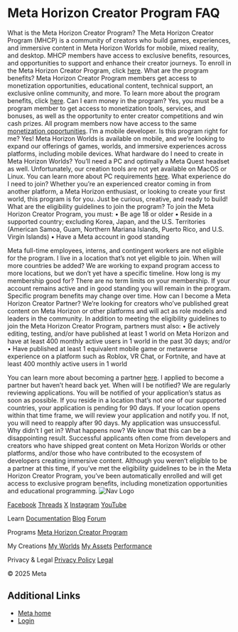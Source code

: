 # Meta Horizon Creator Program FAQ

 What is the Meta Horizon Creator Program? The Meta Horizon Creator Program (MHCP) is a community of creators who build
games, experiences, and immersive content in Meta Horizon Worlds for mobile, mixed
reality, and desktop. MHCP members have access to exclusive benefits, resources,
and opportunities to support and enhance their creator journeys. To enroll in the Meta Horizon Creator Program, click [here](https://developers.meta.com/horizon-worlds/programs/join). What are the program benefits? Meta Horizon Creator Program members get access to monetization opportunities,
educational content, technical support, an exclusive online community, and more.
To learn more about the program benefits, click [here](https://developers.meta.com/horizon-worlds/programs). Can I earn money in the program? Yes, you must be a program member to get access to monetization tools, services,
and bonuses, as well as the opportunity to enter creator competitions and win
cash prizes. All program members now have access to the same [monetization opportunities](https://developers.meta.com/horizon-worlds/learn/documentation/mhcp-program/monetization/creator-monetization-partner-program). I’m a mobile developer. Is this program right for me? Yes! Meta Horizon Worlds is available on mobile, and we’re looking to expand our
offerings of games, worlds, and immersive experiences across platforms,
including mobile devices. What hardware do I need to create in Meta Horizon Worlds? You’ll need a PC and optimally a Meta Quest headset as well. Unfortunately, our
creation tools are not yet available on MacOS or Linux. You can learn more about
PC requirements [here](https://www.meta.com/help/quest/140991407990979/?srsltid=AfmBOoqmbBdp87U6V5PK-AmESiSGuuSMilSBT3vpcDh_zBGIiPkMsUmn). What experience do I need to join? Whether you’re an experienced creator coming in from another platform, a Meta
Horizon enthusiast, or looking to create your first world, this program is for
you. Just be curious, creative, and ready to build! What are the eligibility guidelines to join the program? To join the Meta Horizon Creator Program, you must:
• Be age 18 or older
• Reside in a supported country; excluding Korea, Japan, and the U.S. Territories
(American Samoa, Guam, Northern Mariana Islands, Puerto Rico, and U.S. Virgin
Islands)
• Have a Meta account in good standing

 Meta full-time employees, interns, and contingent workers are not eligible for
the program. I live in a location that’s not yet eligible to join. When will more countries
be added? We are working to expand program access to more locations, but we don’t yet have
a specific timeline. How long is my membership good for? There are no term limits on your membership. If your account remains active and
in good standing you will remain in the program. Specific program benefits may
change over time. How can I become a Meta Horizon Creator Partner? We’re looking for creators who’ve published great content on Meta Horizon or
other platforms and will act as role models and leaders in the community. In addition to meeting the eligibility guidelines to join the Meta Horizon
Creator Program, partners must also:
• Be actively editing, testing, and/or have published at least 1 world on Meta
Horizon and have at least 400 monthly active users in 1 world in the past 30 days;
and/or
• Have published at least 1 equivalent mobile game or metaverse experience on a
platform such as Roblox, VR Chat, or Fortnite, and have at least 400 monthly
active users in 1 world

 You can learn more about becoming a partner [here](https://developers.meta.com/horizon-worlds/learn/documentation/mhcp-program/mhcp-partner-overview). I applied to become a partner but haven’t heard back yet. When will I be
notified? We are regularly reviewing applications. You will be notified of your
application’s status as soon as possible. If you reside in a location that’s not one of our supported countries, your
application is pending for 90 days. If your location opens within that time frame,
we will review your application and notify you. If not, you will need to reapply
after 90 days. My application was unsuccessful. Why didn’t I get in? What happens now? We know that this can be a disappointing result. Successful applicants often
come from developers and creators who have shipped great content on Meta Horizon
Worlds or other platforms, and/or those who have contributed to the ecosystem of
developers creating immersive content. Although you weren’t eligible to be a partner at this time, if you’ve met the
eligibility guidelines to be in the Meta Horizon Creator Program, you’ve been
automatically enrolled and will get access to exclusive program benefits, including
monetization opportunities and educational programming.    ![Nav Logo](https://static.xx.fbcdn.net/rsrc.php/yE/r/3SoBlk8EqOQ.svg)


[Facebook](https://www.facebook.com/MetaHorizon/)
[Threads](https://www.threads.com/@metahorizon)
[X](https://x.com/MetaHorizon)
[Instagram](https://www.instagram.com/metahorizon/)
[YouTube](https://www.youtube.com/@MetaQuestVR)

 Learn
[Documentation](https://developers.meta.com/horizon-worlds/learn/documentation/)
[Blog](https://developers.meta.com/horizon/blog/)
[Forum](https://communityforums.atmeta.com/t5/Creator-Forum/ct-p/Meta_Horizon_Creator_Forums)

 Programs
[Meta Horizon Creator Program](https://developers.meta.com/horizon-worlds/programs/)

 My Creations
[My Worlds](https://horizon.meta.com/creator/worlds_all/?utm_source=horizon_worlds_creator)
[My Assets](https://horizon.meta.com/creator/assets/?utm_source=horizon_worlds_creator)
[Performance](https://horizon.meta.com/creator/performance/traces/?utm_source=horizon_worlds_creator)

 Privacy & Legal
[Privacy Policy](https://www.meta.com/legal/privacy-policy/)
[Legal](https://www.meta.com/legal/supplemental-terms-of-service/)

 © 2025 Meta

## Additional Links
- [Meta home](https://developers.meta.com/horizon-worlds/)
- [Login](https://developers.meta.com/login/?redirect_uri=https%3A%2F%2Fdevelopers.meta.com%2Fhorizon-worlds%2Flearn%2Fdocumentation%2Fmhcp-program%2Ffaq%2Fmhcp-faq%2F)
